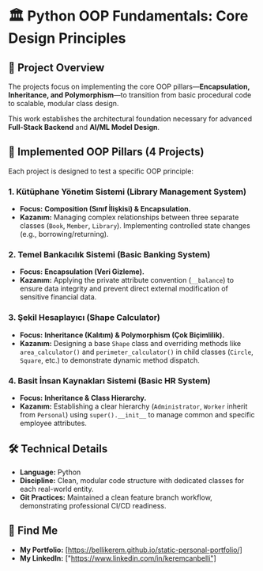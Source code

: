 # 🏛️ Python OOP Fundamentals: Core Design Principles

## 🌟 Project Overview
The projects focus on implementing the core OOP pillars—**Encapsulation, Inheritance, and Polymorphism**—to transition from basic procedural code to scalable, modular class design.

This work establishes the architectural foundation necessary for advanced **Full-Stack Backend** and **AI/ML Model Design**.

## 🧱 Implemented OOP Pillars (4 Projects)

Each project is designed to test a specific OOP principle:

### 1. Kütüphane Yönetim Sistemi (Library Management System)
- **Focus:** **Composition (Sınıf İlişkisi) & Encapsulation.**
- **Kazanım:** Managing complex relationships between three separate classes (`Book`, `Member`, `Library`). Implementing controlled state changes (e.g., borrowing/returning).

### 2. Temel Bankacılık Sistemi (Basic Banking System)
- **Focus:** **Encapsulation (Veri Gizleme).**
- **Kazanım:** Applying the private attribute convention (`__balance`) to ensure data integrity and prevent direct external modification of sensitive financial data.

### 3. Şekil Hesaplayıcı (Shape Calculator)
- **Focus:** **Inheritance (Kalıtım) & Polymorphism (Çok Biçimlilik).**
- **Kazanım:** Designing a base `Shape` class and overriding methods like `area_calculator()` and `perimeter_calculator()` in child classes (`Circle`, `Square`, etc.) to demonstrate dynamic method dispatch.

### 4. Basit İnsan Kaynakları Sistemi (Basic HR System)
- **Focus:** **Inheritance & Class Hierarchy.**
- **Kazanım:** Establishing a clear hierarchy (`Administrator`, `Worker` inherit from `Personal`) using `super().__init__` to manage common and specific employee attributes.

## 🛠️ Technical Details
* **Language:** Python
* **Discipline:** Clean, modular code structure with dedicated classes for each real-world entity.
* **Git Practices:** Maintained a clean feature branch workflow, demonstrating professional CI/CD readiness.

## 🔗 Find Me
* **My Portfolio:** [https://bellikerem.github.io/static-personal-portfolio/]
* **My LinkedIn:** ["https://www.linkedin.com/in/keremcanbelli"]